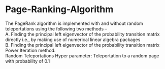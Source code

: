 # Page-Ranking-Algorithm
The PageRank algorithm is implemented with and without random teleportations using the
following two methods – </br>
A. Finding the principal left eigenvector of the probability transition matrix directly i.e., by making use
of numerical linear algebra packages </br>
B. Finding the principal left eigenvector of the probability transition matrix Power Iteration method. </br>
Random Teleportations Hyper parameter: Teleportation to
a random page with probability of 0.1
